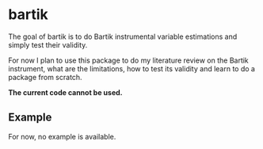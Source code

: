 
<!-- README.md is generated from README.Rmd. Please edit that file -->

# bartik

<!-- badges: start -->
<!-- badges: end -->

The goal of bartik is to do Bartik instrumental variable estimations and
simply test their validity.

For now I plan to use this package to do my literature review on the
Bartik instrument, what are the limitations, how to test its validity
and learn to do a package from scratch.

**The current code cannot be used.**

<!-- ## Installation -->
<!-- You can install the development version of bartik like so: -->
<!-- ``` {r} -->
<!-- devtools::install_github("MaelAstruc/bartik") -->
<!-- ``` -->

## Example

For now, no example is available.
